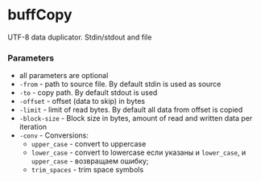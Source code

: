 # buffCopy
UTF-8 data duplicator. Stdin/stdout and file
### Parameters
* all parameters are optional 
* `-from` - path to source file. By default stdin is used as source
* `-to` - copy path. By default stdout is used
* `-offset` - offset (data to skip) in bytes
* `-limit` - limit of read bytes. By default all data from offset is copied
* `-block-size` - Block size in bytes, amount of read and written data per iteration
* `-conv` - Conversions:
   - `upper_case` - convert to uppercase
   - `lower_case` - convert to lowercase
     если указаны и `lower_case`, и `upper_case` - возвращаем ошибку;
   - `trim_spaces` - trim space symbols 
